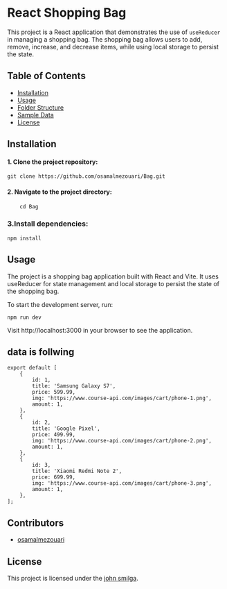 # React Shopping Bag 

This project is a React application that demonstrates the use of `useReducer` in managing a shopping bag. The shopping bag allows users to add, remove, increase, and decrease items, while using local storage to persist the state.

## Table of Contents

- [Installation](#installation)
- [Usage](#usage)
- [Folder Structure](#folder-structure)
- [Sample Data](#sample-data)
- [License](#license)

## Installation

#### 1. Clone the project repository:

   ```
   git clone https://github.com/osamalmezouari/Bag.git
   ```
#### 2. Navigate to the project directory:

```
    cd Bag
```

### 3.Install dependencies:

```
npm install
```

## Usage

The project is a shopping bag application built with React and Vite. It uses useReducer for state management and local storage to persist the state of the shopping bag.

To start the development server, run:

```
npm run dev

```
Visit http://localhost:3000 in your browser to see the application.

## data is follwing 

```
export default [
    {
        id: 1,
        title: 'Samsung Galaxy S7',
        price: 599.99,
        img: 'https://www.course-api.com/images/cart/phone-1.png',
        amount: 1,
    },
    {
        id: 2,
        title: 'Google Pixel',
        price: 499.99,
        img: 'https://www.course-api.com/images/cart/phone-2.png',
        amount: 1,
    },
    {
        id: 3,
        title: 'Xiaomi Redmi Note 2',
        price: 699.99,
        img: 'https://www.course-api.com/images/cart/phone-3.png',
        amount: 1,
    },
];
```

## Contributors

- [osamalmezouari](https://github.com/osamalmezouari)

## License

This project is licensed under the [john smilga](https://github.com/john-smilga).
